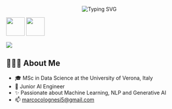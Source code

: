 
<p align="center">
  <img src="https://readme-typing-svg.demolab.com?font=Fira+Code&duration=2500&pause=1000&center=true&width=435&lines=%F0%9F%91%8B+Hi%2C+I'm+Marco;AI+Engineer+%7C+MSc+in+Data+Science" alt="Typing SVG" />
</p>

<div>
  <img height="50em" src="https://cdn.jsdelivr.net/gh/devicons/devicon@latest/icons/python/python-original.svg" />
  <img height="50em" src="https://cdn.jsdelivr.net/gh/devicons/devicon@latest/icons/git/git-original.svg" />
</div>

<a href="https://www.linkedin.com/in/marco-colognesi/"><img src="https://img.shields.io/badge/Let's_Connect!-blue?logo=linkedin"></a>

## 🙇🏻‍♂️ About Me

- 🎓 MSc in Data Science at the University of Verona, Italy
- 🧠 Junior AI Engineer
- ✨ Passionate about Machine Learning, NLP and Generative AI
- 📫 marcocolognesi5@gmail.com

<!--
**colognesimarco/colognesimarco** is a ✨ _special_ ✨ repository because its `README.md` (this file) appears on your GitHub profile.

Here are some ideas to get you started:

- 🔭 I’m currently working on ...
- 🌱 I’m currently learning ...
- 👯 I’m looking to collaborate on ...
- 🤔 I’m looking for help with ...
- 💬 Ask me about ...
- 📫 How to reach me: ...
- 😄 Pronouns: ...
- ⚡ Fun fact: ...
-->
